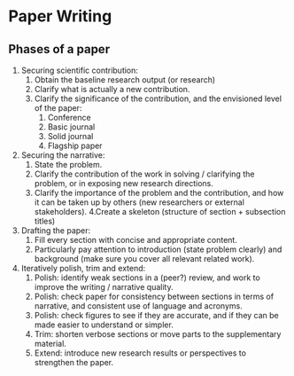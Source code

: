 # Paper Writing

## Phases of a paper

1. Securing scientific contribution: 
    1. Obtain the baseline research output (or research)
    2. Clarify what is actually a new contribution.
    3. Clarify the significance of the contribution, and the envisioned level of the paper:
        1. Conference
        2. Basic journal
        3. Solid journal
        4. Flagship paper
2. Securing the narrative:
    1. State the problem.
    2. Clarify the contribution of the work in solving / clarifying the problem, or in exposing new research directions.
    3. Clarify the importance of the problem and the contribution, and how it can be taken up by others (new researchers or external stakeholders).
    4.Create a skeleton (structure of section + subsection titles)
3. Drafting the paper:
    1. Fill every section with concise and appropriate content.
    2. Particularly pay attention to introduction (state problem clearly) and background (make sure you cover all relevant related work).
4. Iteratively polish, trim and extend:
    1. Polish: identify weak sections in a (peer?) review, and work to improve the writing / narrative quality.
    2. Polish: check paper for consistency between sections in terms of narrative, and consistent use of language and acronyms.
    3. Polish: check figures to see if they are accurate, and if they can be made easier to understand or simpler.
    4. Trim: shorten verbose sections or move parts to the supplementary material.
    5. Extend: introduce new research results or perspectives to strengthen the paper.
